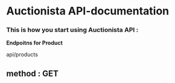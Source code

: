 # Auctionista API-documentation

### This is how you start using Auctionista API :
**Endpoitns for Product** 

api/products

## method : **GET**



